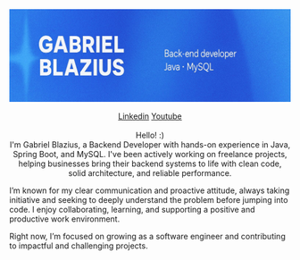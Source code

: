 <img width="1390" alt="Banner-GabrielBlazius" src="fotoBanner.jpg">

<p align="center">
  <a href="https://www.linkedin.com/in/gabriel-blazius-699875346/">Linkedin</a> 
  <a href="https://www.youtube.com/@Blaziusdev">Youtube</a> 
  <br> <br>
  Hello! :)<br>
  I'm Gabriel Blazius, a Backend Developer with hands-on experience in Java, Spring Boot, and MySQL. I've been actively working on freelance projects, helping businesses bring their backend systems to life with clean code, solid architecture, and reliable performance.
</p>

<p>
  I’m known for my clear communication and proactive attitude, always taking initiative and seeking to deeply understand the problem before jumping into code. I enjoy collaborating, learning, and supporting a positive and productive work environment.
</p>

<p>
  Right now, I’m focused on growing as a software engineer and contributing to impactful and challenging projects.
</p>
